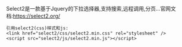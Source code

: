 Select2是一款基于Jquery的下拉选择器,支持搜索,远程调用,分页...官网文档:https://select2.org/

    引用select2(css)样式和js:
    <link href="select2/css/select2.min.css" rel="stylesheet" />
    <script src="select2/js/select2.min.js"></script>